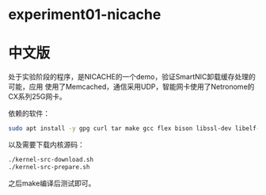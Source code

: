 # experiment01-nicache



# 中文版

处于实验阶段的程序，是NICACHE的一个demo，验证SmartNIC卸载缓存处理的可能，应用
使用了Memcached，通信采用UDP，智能网卡使用了Netronome的CX系列25G网卡。

依赖的软件：

```bash
sudo apt install -y gpg curl tar make gcc flex bison libssl-dev libelf-dev clang-9 llvm-9
```

以及需要下载内核源码：

```bash
./kernel-src-download.sh
./kernel-src-prepare.sh
```

之后make编译后测试即可。
